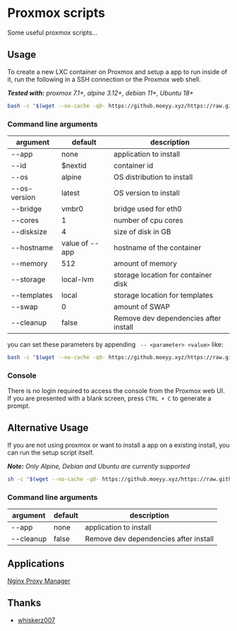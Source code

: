# Proxmox scripts

Some useful proxmox scripts...

## Usage

To create a new LXC container on Proxmox and setup a app to run inside of it, run the following in a SSH connection or the Proxmox web shell.

***Tested with:*** _proxmox 7.1+, alpine 3.12+, debian 11+, Ubuntu 18+_

```bash
bash -c "$(wget --no-cache -qO- https://github.moeyy.xyz/https://raw.githubusercontent.com/Catfish-Y/proxmox/main/create.sh)"
```

### Command line arguments
| argument           | default              | description                                            |
|--------------------|----------------------|--------------------------------------------------------|
| --app         | none                      | application to install                                 |
| --id          | $nextid                   | container id                                           |
| --os          | alpine                    | OS distribution to install                             |
| --os-version  | latest                    | OS version to install                                  |
| --bridge      | vmbr0                     | bridge used for eth0                                   |
| --cores       | 1                         | number of cpu cores                                    |
| --disksize    | 4                         | size of disk in GB                                     |
| --hostname    | value of --app            | hostname of the container                              |
| --memory      | 512                       | amount of memory                                       |
| --storage     | local-lvm                 | storage location for container disk                    |
| --templates   | local                     | storage location for templates                         |
| --swap        | 0                         | amount of SWAP                                         |
| --cleanup     | false                     | Remove dev dependencies after install                  |

you can set these parameters by appending ` -- <parameter> <value>` like:

```bash
bash -c "$(wget --no-cache -qO- https://github.moeyy.xyz/https://raw.githubusercontent.com/Catfish-Y/proxmox/main/create.sh)" -s --app nginx-proxy-manager --cleanup
```

### Console

There is no login required to access the console from the Proxmox web UI. If you are presented with a blank screen, press `CTRL + C` to generate a prompt.

## Alternative Usage

If you are not using proxmox or want to install a app on a existing install, you can run the setup script itself.

***Note:*** _Only Alpine, Debian and Ubuntu are currently supported_

```sh
sh -c "$(wget --no-cache -qO- https://github.moeyy.xyz/https://raw.githubusercontent.com/Catfish-Y/proxmox/main/install.sh)" -s --app nginx-proxy-manager
```

### Command line arguments
| argument           | default              | description                                            |
|--------------------|----------------------|--------------------------------------------------------|
| --app         | none                      | application to install                                 |
| --cleanup     | false                     | Remove dev dependencies after install                  |

## Applications

[Nginx Proxy Manager](https://github.com/Catfish-Y/proxmox/tree/main/apps/nginx-proxy-manager)

## Thanks

- [whiskerz007](https://github.com/whiskerz007?tab=repositories)
